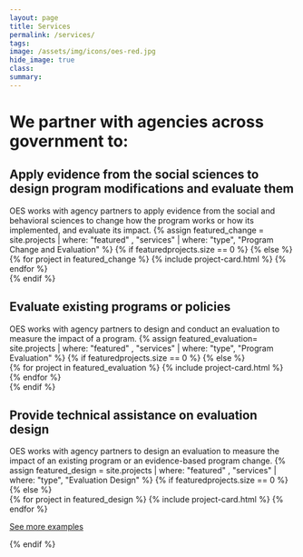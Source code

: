 ```yaml
---
layout: page
title: Services
permalink: /services/
tags: 
image: /assets/img/icons/oes-red.jpg
hide_image: true
class:
summary: 
---
```


<h1>We partner with agencies across government to:</h1>
<h2>Apply evidence from the social sciences to design program modifications and evaluate them </h2>
OES works with agency partners to apply evidence from the social and behavioral sciences to change how the program works or how its implemented, and evaluate its impact. 
{% assign featured_change = site.projects | where: "featured" , "services" | where: "type", "Program Change and Evaluation" %}
{% if featuredprojects.size == 0 %}
{% else %}
  <section class="usa-section featured bg-white padding-1">
      <div class="grid-row">
        {% for project in featured_change %}
          {% include project-card.html %}
      {% endfor %}
   </div>
</section>
{% endif %}
<h2>Evaluate existing programs or policies</h2>
OES works with agency partners to design and conduct an evaluation to measure the impact of a program.
{% assign featured_evaluation= site.projects | where: "featured" , "services" | where: "type", "Program Evaluation" %}
{% if featuredprojects.size == 0 %}
{% else %}
  <section class="usa-section featured bg-white padding-1">
      <div class="grid-row grid-gap-sm">
        {% for project in featured_evaluation %}
          {% include project-card.html %}
        {% endfor %}
      </div>
  </section>
{% endif %}
<h2>Provide technical assistance on evaluation design</h2>
OES works with agency partners to design an evaluation to measure the impact of an existing program or an evidence-based program change.
{% assign featured_design = site.projects | where: "featured" , "services" | where: "type", "Evaluation Design" %}
{% if featuredprojects.size == 0 %}
{% else %}
<section class="usa-section featured bg-white padding-1">
<div class="grid-row grid-gap-sm">
        {% for project in featured_design %}
          {% include project-card.html %}
        {% endfor %}
      </div>
      <div class="grid-row grid-gap-sm">
        <p>
          <a class="usa-button" href="{{site.baseurl}}/work">See more examples</a>
        </p>
      </div>
    </div>
  </section>
{% endif %}

<br><br>

